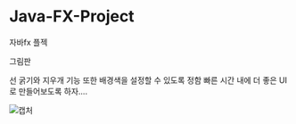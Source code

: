 # Java-FX-Project
자바fx 플젝

그림판

선 굵기와 지우개 기능 또한 배경색을 설정할 수 있도록 정함 
빠른 시간 내에 더 좋은 UI로 만들어보도록 하자....


![캡처](https://user-images.githubusercontent.com/50404123/172107430-37d287e4-f0e5-45b8-b700-49a7654f7e73.JPG)
